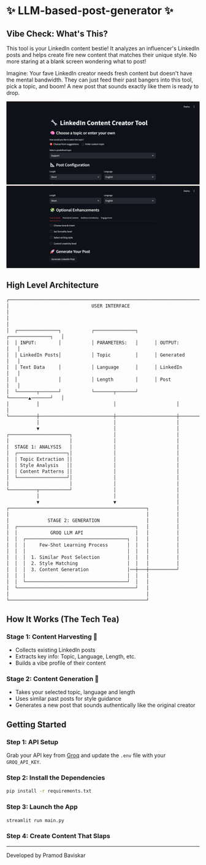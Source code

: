 # ✨ LLM-based-post-generator ✨

## Vibe Check: What's This?
This tool is your LinkedIn content bestie! It analyzes an influencer's LinkedIn posts and helps create fire new content that matches their unique style. No more staring at a blank screen wondering what to post!

Imagine: Your fave LinkedIn creator needs fresh content but doesn't have the mental bandwidth. They can just feed their past bangers into this tool, pick a topic, and boom! A new post that sounds exactly like them is ready to drop.

<img src="assets/Screenshot 2025-05-18 175243.png"/>
<img src="assets/Screenshot 2025-05-18 175316.png"/>

## High Level Architecture
```
┌─────────────────────────────────────────────────────────────────────────┐
│                              USER INTERFACE                             │
│                                                                         │
│  ┌───────────────┐           ┌───────────────┐      ┌───────────────┐   │
│  │ INPUT:        │           │ PARAMETERS:   │      │ OUTPUT:       │   │
│  │ LinkedIn Posts│           │ Topic         │      │ Generated     │   │
│  │ Text Data     │           │ Language      │      │ LinkedIn      │   │
│  │               │           │ Length        │      │ Post          │   │
│  └───────┬───────┘           └───────┬───────┘      └───────▲───────┘   │
│          │                           │                      │           │
└──────────┼───────────────────────────┼──────────────────────┼───────────┘
           │                           │                      │
           ▼                           │                      │
┌──────────────────────┐               │                      │
│                      │               │                      │
│  STAGE 1: ANALYSIS   │               │                      │
│  ┌──────────────────┐│               │                      │
│  │ Topic Extraction ││               │                      │
│  │ Style Analysis   ││               │                      │
│  │ Content Patterns ││               │                      │
│  └──────────────────┘│               │                      │
│                      │               │                      │
└──────────┬───────────┘               │                      │
           │                           │                      │
           ▼                           ▼                      │
┌──────────────────────────────────────────────────┐          │
│                                                  │          │
│              STAGE 2: GENERATION                 │          │
│  ┌───────────────────────────────────────────┐   │          │
│  │            GROQ LLM API                   │   │          │
│  │  ┌─────────────────────────────────────┐  │   │          │
│  │  │     Few-Shot Learning Process       │  │   │          │
│  │  │                                     │  │   │          │
│  │  │  1. Similar Post Selection          │  │   │          │
│  │  │  2. Style Matching                  │  │   │          │
│  │  │  3. Content Generation              │──┼───┼──────────┘
│  │  │                                     │  │   │
│  │  └─────────────────────────────────────┘  │   │
│  └───────────────────────────────────────────┘   │
│                                                  │
└──────────────────────────────────────────────────┘
```

## How It Works (The Tech Tea)

### Stage 1: Content Harvesting 🌱
- Collects existing LinkedIn posts
- Extracts key info: Topic, Language, Length, etc.
- Builds a vibe profile of their content

### Stage 2: Content Generation 🚀
- Takes your selected topic, language and length
- Uses similar past posts for style guidance
- Generates a new post that sounds authentically like the original creator

## Getting Started

### Step 1: API Setup
Grab your API key from [Groq](https://console.groq.com/keys) and update the `.env` file with your `GROQ_API_KEY`.

### Step 2: Install the Dependencies
```bash
pip install -r requirements.txt
```

### Step 3: Launch the App
```bash
streamlit run main.py
```

### Step 4: Create Content That Slaps

---

Developed by Pramod Baviskar

